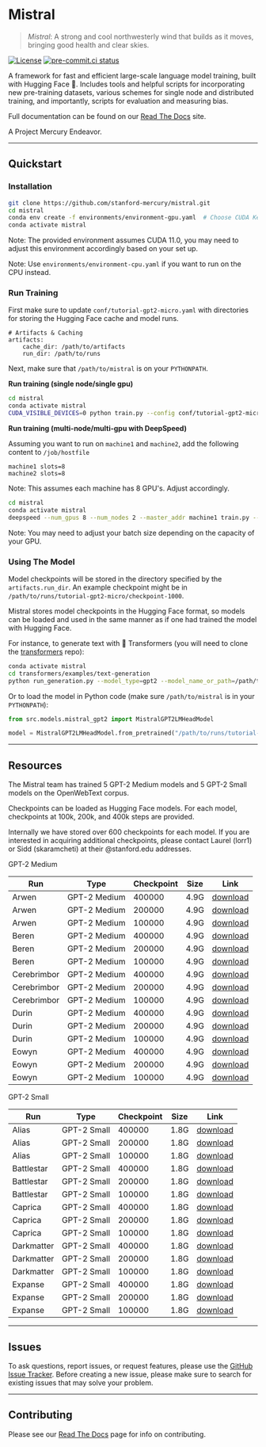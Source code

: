 # Mistral

> *Mistral*: A strong and cool northwesterly wind that builds as it moves, bringing good health and clear skies.

[![License](https://img.shields.io/badge/License-Apache%202.0-green.svg)](https://opensource.org/licenses/Apache-2.0)
[![pre-commit.ci status](https://img.shields.io/badge/pre--commit-enabled-green.svg)](https://pre-commit.com/)

A framework for fast and efficient large-scale language model training, built with Hugging Face :hugs:. Includes tools
and helpful scripts for incorporating new pre-training datasets, various schemes for single node and distributed
training, and importantly, scripts for evaluation and measuring bias.

Full documentation can be found on our [Read The Docs](https://nlp.stanford.edu/local/mistral/docs/_build/html/index.html) site.

A Project Mercury Endeavor.

---

## Quickstart

### Installation

```bash
git clone https://github.com/stanford-mercury/mistral.git
cd mistral
conda env create -f environments/environment-gpu.yaml  # Choose CUDA Kernel based on Hardware!
conda activate mistral
```

Note: The provided environment assumes CUDA 11.0, you may need to adjust this environment accordingly based on your set up.

Note: Use `environments/environment-cpu.yaml` if you want to run on the CPU instead.

### Run Training

First make sure to update `conf/tutorial-gpt2-micro.yaml` with directories for storing the Hugging Face cache and model runs.

```
# Artifacts & Caching
artifacts:
    cache_dir: /path/to/artifacts
    run_dir: /path/to/runs
```

Next, make sure that `/path/to/mistral` is on your `PYTHONPATH`.

**Run training (single node/single gpu)**

```bash
cd mistral
conda activate mistral
CUDA_VISIBLE_DEVICES=0 python train.py --config conf/tutorial-gpt2-micro.yaml --nnodes 1 --nproc_per_node 1 --training_arguments.fp16 true --training_arguments.per_device_train_batch_size 2 --run_id tutorial-gpt2-micro
```

**Run training (multi-node/multi-gpu with DeepSpeed)**

Assuming you want to run on `machine1` and `machine2`, add the following content to `/job/hostfile`

```
machine1 slots=8
machine2 slots=8
```

Note: This assumes each machine has 8 GPU's. Adjust accordingly.

```bash
cd mistral
conda activate mistral
deepspeed --num_gpus 8 --num_nodes 2 --master_addr machine1 train.py --config conf/tutorial-gpt2-micro.yaml --nnodes 2 --nproc_per_node 8 --training_arguments.fp16 true --training_arguments.per_device_train_batch_size 4 --training_arguments.deepspeed conf/deepspeed/z1-conf.json --run_id tutorial-gpt2-micro-multi-node > tutorial-gpt2-micro-multi-node.out 2> tutorial-gpt2-micro-multi-node.err
```

Note: You may need to adjust your batch size depending on the capacity of your GPU.

### Using The Model

Model checkpoints will be stored in the directory specified by the `artifacts.run_dir`. An example checkpoint might be in `/path/to/runs/tutorial-gpt2-micro/checkpoint-1000`.

Mistral stores model checkpoints in the Hugging Face format, so models can be loaded and used in the same manner as if one had trained the model with Hugging Face.

For instance, to generate text with 🤗 Transformers (you will need to clone the [transformers](https://github.com/huggingface/transformers) repo):

```bash
conda activate mistral
cd transformers/examples/text-generation
python run_generation.py --model_type=gpt2 --model_name_or_path=/path/to/runs/tutorial-gpt2-micro/checkpoint-1000
```

Or to load the model in Python code (make sure `/path/to/mistral` is in your `PYTHONPATH`):

```python
from src.models.mistral_gpt2 import MistralGPT2LMHeadModel

model = MistralGPT2LMHeadModel.from_pretrained("/path/to/runs/tutorial-gpt2-micro/checkpoint-1000")
```

---

## Resources

The Mistral team has trained 5 GPT-2 Medium models and 5 GPT-2 Small models on the OpenWebText corpus.

Checkpoints can be loaded as Hugging Face models. For each model, checkpoints at 100k, 200k, and 400k steps are provided.

Internally we have stored over 600 checkpoints for each model. If you are interested in acquiring additional checkpoints, please contact Laurel (lorr1) or Sidd (skaramcheti) at their @stanford.edu addresses.

GPT-2 Medium

| Run | Type | Checkpoint | Size | Link |
| --- | --- | --- | --- | --- |
| Arwen | GPT-2 Medium | 400000 | 4.9G | [download](https://storage.googleapis.com/mistral-models/gpt2-medium/arwen-gpt2-medium-x21/arwen-x21-checkpoint-400000.zip) |
| Arwen | GPT-2 Medium | 200000 | 4.9G | [download](https://storage.googleapis.com/mistral-models/gpt2-medium/arwen-gpt2-medium-x21/arwen-x21-checkpoint-200000.zip) |
| Arwen | GPT-2 Medium | 100000 | 4.9G | [download](https://storage.googleapis.com/mistral-models/gpt2-medium/arwen-gpt2-medium-x21/arwen-x21-checkpoint-100000.zip) |
| Beren | GPT-2 Medium | 400000 | 4.9G | [download](https://storage.googleapis.com/mistral-models/gpt2-medium/beren-gpt2-medium-x49/beren-x49-checkpoint-400000.zip) |
| Beren | GPT-2 Medium | 200000 | 4.9G | [download](https://storage.googleapis.com/mistral-models/gpt2-medium/beren-gpt2-medium-x49/beren-x49-checkpoint-200000.zip) |
| Beren | GPT-2 Medium | 100000 | 4.9G | [download](https://storage.googleapis.com/mistral-models/gpt2-medium/beren-gpt2-medium-x49/beren-x49-checkpoint-100000.zip) |
| Cerebrimbor | GPT-2 Medium | 400000 | 4.9G | [download](https://storage.googleapis.com/mistral-models/gpt2-medium/cerebrimbor-gpt2-medium-x81/cerebrimbor-x81-checkpoint-400000.zip) |
| Cerebrimbor | GPT-2 Medium | 200000 | 4.9G | [download](https://storage.googleapis.com/mistral-models/gpt2-medium/cerebrimbor-gpt2-medium-x81/cerebrimbor-x81-checkpoint-200000.zip) |
| Cerebrimbor | GPT-2 Medium | 100000 | 4.9G | [download](https://storage.googleapis.com/mistral-models/gpt2-medium/cerebrimbor-gpt2-medium-x81/cerebrimbor-x81-checkpoint-100000.zip) |
| Durin | GPT-2 Medium | 400000 | 4.9G | [download](https://storage.googleapis.com/mistral-models/gpt2-medium/durin-gpt2-medium-x343/durin-x343-checkpoint-400000.zip) |
| Durin | GPT-2 Medium | 200000 | 4.9G | [download](https://storage.googleapis.com/mistral-models/gpt2-medium/durin-gpt2-medium-x343/durin-x343-checkpoint-200000.zip) |
| Durin | GPT-2 Medium | 100000 | 4.9G | [download](https://storage.googleapis.com/mistral-models/gpt2-medium/durin-gpt2-medium-x343/durin-x343-checkpoint-100000.zip) |
| Eowyn | GPT-2 Medium | 400000 | 4.9G | [download](https://storage.googleapis.com/mistral-models/gpt2-medium/eowyn-gpt2-medium-x777/eowyn-x777-checkpoint-400000.zip) |
| Eowyn | GPT-2 Medium | 200000 | 4.9G | [download](https://storage.googleapis.com/mistral-models/gpt2-medium/eowyn-gpt2-medium-x777/eowyn-x777-checkpoint-200000.zip) |
| Eowyn | GPT-2 Medium | 100000 | 4.9G | [download](https://storage.googleapis.com/mistral-models/gpt2-medium/eowyn-gpt2-medium-x777/eowyn-x777-checkpoint-100000.zip) |

GPT-2 Small

| Run | Type | Checkpoint | Size | Link |
| --- | --- | --- | --- | --- |
| Alias | GPT-2 Small | 400000 | 1.8G | [download](https://storage.googleapis.com/mistral-models/gpt2-small/alias-gpt2-small-x21/alias-x21-checkpoint-400000.zip) |
| Alias | GPT-2 Small | 200000 | 1.8G | [download](https://storage.googleapis.com/mistral-models/gpt2-small/alias-gpt2-small-x21/alias-x21-checkpoint-200000.zip) |
| Alias | GPT-2 Small | 100000 | 1.8G | [download](https://storage.googleapis.com/mistral-models/gpt2-small/alias-gpt2-small-x21/alias-x21-checkpoint-100000.zip) |
| Battlestar | GPT-2 Small | 400000 | 1.8G | [download](https://storage.googleapis.com/mistral-models/gpt2-small/battlestar-gpt2-small-x49/battlestar-x49-checkpoint-400000.zip) |
| Battlestar | GPT-2 Small | 200000 | 1.8G | [download](https://storage.googleapis.com/mistral-models/gpt2-small/battlestar-gpt2-small-x49/battlestar-x49-checkpoint-200000.zip) |
| Battlestar | GPT-2 Small | 100000 | 1.8G | [download](https://storage.googleapis.com/mistral-models/gpt2-small/battlestar-gpt2-small-x49/battlestar-x49-checkpoint-100000.zip) |
| Caprica | GPT-2 Small | 400000 | 1.8G | [download](https://storage.googleapis.com/mistral-models/gpt2-small/caprica-gpt2-small-x81/caprica-x81-checkpoint-400000.zip) |
| Caprica | GPT-2 Small | 200000 | 1.8G | [download](https://storage.googleapis.com/mistral-models/gpt2-small/caprica-gpt2-small-x81/caprica-x81-checkpoint-200000.zip) |
| Caprica | GPT-2 Small | 100000 | 1.8G | [download](https://storage.googleapis.com/mistral-models/gpt2-small/caprica-gpt2-small-x81/caprica-x81-checkpoint-100000.zip) |
| Darkmatter | GPT-2 Small | 400000 | 1.8G | [download](https://storage.googleapis.com/mistral-models/gpt2-small/darkmatter-gpt2-small-x343/darkmatter-x343-checkpoint-400000.zip) |
| Darkmatter | GPT-2 Small | 200000 | 1.8G | [download](https://storage.googleapis.com/mistral-models/gpt2-small/darkmatter-gpt2-small-x343/darkmatter-x343-checkpoint-200000.zip) |
| Darkmatter | GPT-2 Small | 100000 | 1.8G | [download](https://storage.googleapis.com/mistral-models/gpt2-small/darkmatter-gpt2-small-x343/darkmatter-x343-checkpoint-100000.zip) |
| Expanse | GPT-2 Small | 400000 | 1.8G | [download](https://storage.googleapis.com/mistral-models/gpt2-small/expanse-gpt2-small-x777/expanse-x777-checkpoint-400000.zip) |
| Expanse | GPT-2 Small | 200000 | 1.8G | [download](https://storage.googleapis.com/mistral-models/gpt2-small/expanse-gpt2-small-x777/expanse-x777-checkpoint-200000.zip) |
| Expanse | GPT-2 Small | 100000 | 1.8G | [download](https://storage.googleapis.com/mistral-models/gpt2-small/expanse-gpt2-small-x777/expanse-x777-checkpoint-100000.zip) |

---

## Issues

To ask questions, report issues, or request features, please use the [GitHub Issue Tracker](https://github.com/stanford-mercury/mistral/issues). Before creating a new issue, please make sure to search for existing issues that may solve your problem.

---

## Contributing

Please see our [Read The Docs](https://nlp.stanford.edu/local/mistral/docs/_build/html/contributing.html) page for info on contributing.
